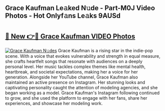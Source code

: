 ## Grace Kaufman Le𝚊ked N𝚞de - Part-M0J Video Photos - Hot Onlyf𝚊ns Le𝚊ks 9AUSd

# <h2><a href="http://ac15493.deff.icu/?id=Grace+Kaufman">🔗 New 👉🔴 Grace Kaufman VIDEO Photos</a></h2>

[![Grace Kaufman N𝚞des](https://i.imgur.com/rIISA9y.gif)](http://ac15493.deff.icu/?id=Grace+Kaufman)
Grace Kaufman is a rising star in the indie-pop scene. With a voice that evokes vulnerability and strength in equal measure, she crafts heartfelt songs that resonate with audiences on a deeply personal level. Her music tackles complex themes like mental health, heartbreak, and societal expectations, making her a voice for her generation. Alongside her YouTube channel, Grace Kaufman also maintained an active presence on Instagram. Her stunning looks and captivating personality caught the attention of modeling agencies, and she began working as a model. Grace Kaufman's Instagram following continued to grow, and she used the platform to engage with her fans, share her experiences, and showcase her modeling work.
